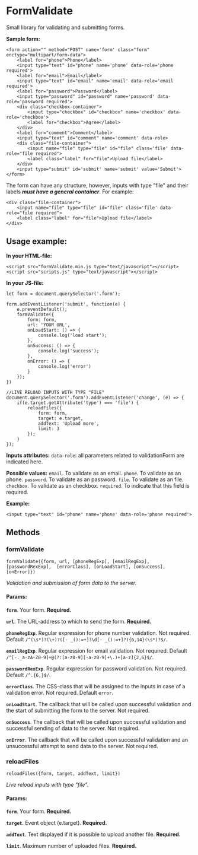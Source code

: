 # FormValidate 
Small library for validating and submitting forms.

**Sample form:**

    <form action="" method="POST" name='form' class="form" enctype="multipart/form-data">
   		<label for="phone">Phone</label>
   		<input type="text" id="phone" name='phone' data-role='phone required'>
   		<label for="email">Email</label>
   		<input type="text" id="email" name='email' data-role='email required'>
   		<label for="password">Password</label>
   		<input type="password" id="password" name='password' data-role='password required'>
   		<div class="checkbox-container">
   			<input type="checkbox" id="checkbox" name='checkbox' data-role='checkbox'>
	   		<label for="checkbox">Agree</label>
   		</div>
   		<label for="comment">Comment</label>
   		<input type="text" id="comment" name='comment' data-role>
   		<div class="file-container">
   			<input name="file" type="file" id="file" class='file' data-role="file required">
   			<label class="label" for="file">Upload file</label>
   		</div>
   		<input type="submit" id='submit' name='submit' value='Submit'>
   	</form>

The form can have any structure, however, inputs with type "file" and their labels ***must have a general container***. For example:

    <div class="file-container">
	    <input name="file" type="file" id="file" class='file' data-role="file required">
        <label class="label" for="file">Upload file</label>
    </div>

## Usage example:

**In your HTML-file:**   

    <script src="formValidate.min.js type="text/javascript"></script>
    <script src="scripts.js" type="text/javascript"></script>

  **In your JS-file:**

    let form = document.querySelector('.form');

    form.addEventListener('submit', function(e) {
        e.preventDefault();
        formValidate({
            form: form,
            url: 'YOUR URL',
            onLoadStart: () => {
                console.log('load start');
            },
            onSuccess: () => {
                console.log('success');
            },
            onError: () => {
                console.log('error')
            }
        });
    })
    
	//LIVE RELOAD INPUTS WITH TYPE "FILE"
    document.querySelector('.form').addEventListener('change', (e) => {
    	if(e.target.getAttribute('type') === 'file') {
    		reloadFiles({
    			form: form, 
    			target: e.target,
    			addText: 'Upload more',
    			limit: 3
    		});
    	}
    });
**Inputs attributes:**
`data-role`: all parameters related to validationForm are indicated here. 

**Possible values:**
`email`. To validate as an email.
`phone`. To validate as an phone.
`password`. To validate as an password.
`file`. To validate as an file. 
`checkbox`.  To validate as an checkbox. 
`required`. To indicate that this field is required.

**Example:**

    <input type="text" id="phone" name='phone' data-role='phone required'>
    
 ## Methods
 ### formValidate

    formValidate({form, url, [phoneRegExp], [emailRegExp], [passwordRexExp],  [errorClass], [onLoadStart], [onSuccess], [onError]})

 *Validation and submission of form data to the server.*
#### Params:
**`form`**. Your form. **Required.**

**`url`**. The URL-address to which to send the form. **Required.**

**`phoneRegExp`**. Regular expression for phone number validation. Not required. 
Default `/^(\s*)?(\+)?([- _():=+]?\d[- _():=+]?){6,14}(\s*)?$/`.

**`emailRegExp`**. Regular expression for email validation. Not required. 
Default `/^[-._a-zA-Z0-9]+@(?:[a-z0-9][-a-z0-9]+\.)+[a-z]{2,6}$/`.

**`passwordRexExp`**. Regular expression for password validation. Not required. 
Default `/^.{6,}$/`.

**`errorClass`**. The CSS-class that will be assigned to the inputs in case of a validation error. Not required. 
Default `error`.


**`onLoadStart`**. The callback that will be called upon successful validation and the start of submitting the form to the server. Not required. 

**`onSuccess`**. The callback that will be called upon successful validation and successful sending of data to the server. Not required. 

**`onError`**. The callback that will be called upon successful validation and an unsuccessful attempt to send data to the server. Not required. 

### reloadFiles

    reloadFiles({form, target, addText, limit})

*Live reload inputs with type "file".*
#### Params:
**`form`**. Your form. **Required.**

**`target`**. Event object (e.target). **Required.**

**`addText`**. Text displayed if it is possible to upload another file.  **Required.**

**`limit`**. Maximum number of uploaded files. **Required.**


